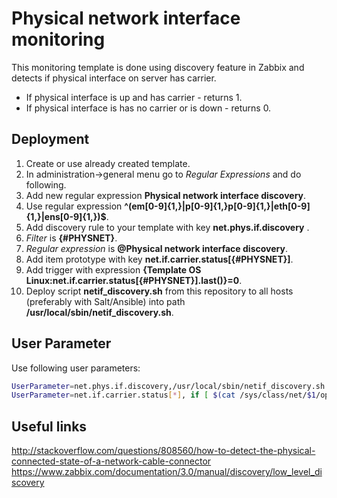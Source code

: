 # Physical network interface monitoring

This monitoring template is done using discovery feature in Zabbix and detects if physical interface on server has carrier. 

* If physical interface is up and has carrier - returns 1.
* If physical interface is has no carrier or is down - returns 0. 

## Deployment

1. Create or use already created template.
2. In administration->general menu go to *Regular Expressions* and do following.
  1. Add new regular expression **Physical network interface discovery**.
  2. Use regular expression **^(em[0-9]{1,}|p[0-9]{1,}p[0-9]{1,}|eth[0-9]{1,}|ens[0-9]{1,})$**.
3. Add discovery rule to your template with key **net.phys.if.discovery** .
  1. *Filter* is **{#PHYSNET}**.
  2. *Regular expression* is **@Physical network interface discovery**.
4. Add item prototype with key **net.if.carrier.status[{#PHYSNET}]**.
5. Add trigger with expression **{Template OS Linux:net.if.carrier.status[{#PHYSNET}].last()}=0**.
6. Deploy script **netif_discovery.sh** from this repository to all hosts (preferably with Salt/Ansible) into path **/usr/local/sbin/netif_discovery.sh**.

## User Parameter

Use following user parameters:

```bash
UserParameter=net.phys.if.discovery,/usr/local/sbin/netif_discovery.sh
UserParameter=net.if.carrier.status[*], if [ $(cat /sys/class/net/$1/operstate) = "up" ]; then cat /sys/class/net/$1/carrier; else echo "0"; fi;
```

## Useful links

http://stackoverflow.com/questions/808560/how-to-detect-the-physical-connected-state-of-a-network-cable-connector
https://www.zabbix.com/documentation/3.0/manual/discovery/low_level_discovery
